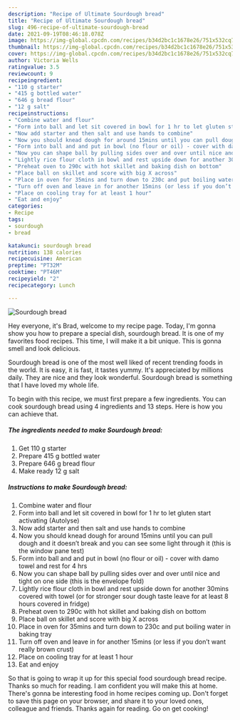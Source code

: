 ```yaml
---
description: "Recipe of Ultimate Sourdough bread"
title: "Recipe of Ultimate Sourdough bread"
slug: 496-recipe-of-ultimate-sourdough-bread
date: 2021-09-19T08:46:18.078Z
image: https://img-global.cpcdn.com/recipes/b34d2bc1c1678e26/751x532cq70/sourdough-bread-recipe-main-photo.jpg
thumbnail: https://img-global.cpcdn.com/recipes/b34d2bc1c1678e26/751x532cq70/sourdough-bread-recipe-main-photo.jpg
cover: https://img-global.cpcdn.com/recipes/b34d2bc1c1678e26/751x532cq70/sourdough-bread-recipe-main-photo.jpg
author: Victoria Wells
ratingvalue: 3.5
reviewcount: 9
recipeingredient:
- "110 g starter"
- "415 g bottled water"
- "646 g bread flour"
- "12 g salt"
recipeinstructions:
- "Combine water and flour"
- "Form into ball and let sit covered in bowl for 1 hr to let gluten start activating (Autolyse)"
- "Now add starter and then salt and use hands to combine"
- "Now you should knead dough for around 15mins until you can pull dough and it doesn’t break and you can see some light through it (this is the window pane test)"
- "Form into ball and and put in bowl (no flour or oil) - cover with damo towel and rest for 4 hrs"
- "Now you can shape ball by pulling sides over and over until nice and tight on one side (this is the envelope fold)"
- "Lightly rice flour cloth in bowl and rest upside down for another 30mins covered with towel (or for stronger sour dough taste leave for at least 8 hours covered in fridge)"
- "Preheat oven to 290c with hot skillet and baking dish on bottom"
- "Place ball on skillet and score with big X across"
- "Place in oven for 35mins and turn down to 230c and put boiling water in baking tray"
- "Turn off oven and leave in for another 15mins (or less if you don’t want really brown crust)"
- "Place on cooling tray for at least 1 hour"
- "Eat and enjoy"
categories:
- Recipe
tags:
- sourdough
- bread

katakunci: sourdough bread 
nutrition: 138 calories
recipecuisine: American
preptime: "PT32M"
cooktime: "PT46M"
recipeyield: "2"
recipecategory: Lunch

---
```



![Sourdough bread](https://img-global.cpcdn.com/recipes/b34d2bc1c1678e26/751x532cq70/sourdough-bread-recipe-main-photo.jpg)

Hey everyone, it's Brad, welcome to my recipe page. Today, I'm gonna show you how to prepare a special dish, sourdough bread. It is one of my favorites food recipes. This time, I will make it a bit unique. This is gonna smell and look delicious.

Sourdough bread is one of the most well liked of recent trending foods in the world. It is easy, it is fast, it tastes yummy. It's appreciated by millions daily. They are nice and they look wonderful. Sourdough bread is something that I have loved my whole life.




To begin with this recipe, we must first prepare a few ingredients. You can cook sourdough bread using 4 ingredients and 13 steps. Here is how you can achieve that.

<!--inarticleads1-->

##### The ingredients needed to make Sourdough bread:

1. Get 110 g starter
1. Prepare 415 g bottled water
1. Prepare 646 g bread flour
1. Make ready 12 g salt




<!--inarticleads2-->

##### Instructions to make Sourdough bread:

1. Combine water and flour
1. Form into ball and let sit covered in bowl for 1 hr to let gluten start activating (Autolyse)
1. Now add starter and then salt and use hands to combine
1. Now you should knead dough for around 15mins until you can pull dough and it doesn’t break and you can see some light through it (this is the window pane test)
1. Form into ball and and put in bowl (no flour or oil) - cover with damo towel and rest for 4 hrs
1. Now you can shape ball by pulling sides over and over until nice and tight on one side (this is the envelope fold)
1. Lightly rice flour cloth in bowl and rest upside down for another 30mins covered with towel (or for stronger sour dough taste leave for at least 8 hours covered in fridge)
1. Preheat oven to 290c with hot skillet and baking dish on bottom
1. Place ball on skillet and score with big X across
1. Place in oven for 35mins and turn down to 230c and put boiling water in baking tray
1. Turn off oven and leave in for another 15mins (or less if you don’t want really brown crust)
1. Place on cooling tray for at least 1 hour
1. Eat and enjoy




So that is going to wrap it up for this special food sourdough bread recipe. Thanks so much for reading. I am confident you will make this at home. There's gonna be interesting food in home recipes coming up. Don't forget to save this page on your browser, and share it to your loved ones, colleague and friends. Thanks again for reading. Go on get cooking!
